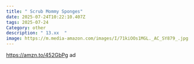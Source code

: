 ```yaml
---
title: " Scrub Mommy Sponges"
date: 2025-07-24T10:22:10.407Z
tags: 2025-07-24
Category: other
description: " 13.xx  "
image: https://m.media-amazon.com/images/I/71kiOOs1MGL._AC_SY879_.jpg
---
```

https://amzn.to/452GbPg ad